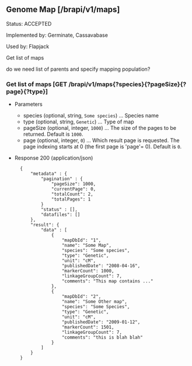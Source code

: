 ## Genome Map  [/brapi/v1/maps]

Status: ACCEPTED

Implemented by: Germinate, Cassavabase

Used by: Flapjack

Get list of maps

do we need list of parents and specify mapping population?

### Get list of maps [GET /brapi/v1/maps{?species}{?pageSize}{?page}{?type}]
+ Parameters
   + species (optional, string, `Some species`) ... Species name
   + type (optional, string, `Genetic`) ... Type of map
   + pageSize (optional, integer, `1000`) ... The size of the pages to be returned. Default is `1000`.
   + page (optional, integer, `0`) ... Which result page is requested. The page indexing starts at 0 (the first page is 'page'= 0). Default is `0`.

+ Response 200 (application/json)

        {
            "metadata" : {
                "pagination" : {
                    "pageSize": 1000,
                    "currentPage": 0,
                    "totalCount": 2,
                    "totalPages": 1
                }
                "status" : [],
                "datafiles": []
            },
            "result": {
                "data" : [
                    {
                        "mapDbId": "1",
                        "name": "Some Map",
                        "species": "Some species",
                        "type": "Genetic",
                        "unit": "cM",
                        "publishedDate": "2008-04-16",
                        "markerCount": 1000,
                        "linkageGroupCount": 7,
                        "comments": "This map contains ..."
                    },
                    {
                        "mapDbId": "2",
                        "name": "Some Other map",
                        "species": "Some Species",
                        "type": "Genetic",
                        "unit": "cM",
                        "publishedDate": "2009-01-12",
                        "markerCount": 1501,
                        "linkageGroupCount": 7,
                        "comments": "this is blah blah"
                    }
                ]
            }
        }
